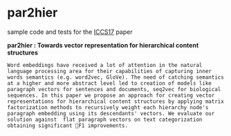 # par2hier

sample code and tests for the [ICCS17](http://www.iccs-meeting.org/iccs2017/) paper

**par2hier : Towards vector representation for hierarchical content structures**

`Word embeddings have received a lot of attention in the natural language processing area for
 their capabilities of capturing inner words semantics (e.g. word2vec, GloVe). The need of
 catching semantics at a higher and more abstract level led to creation of models like paragraph
 vectors for sentences and documents, seq2vec for biological sequences. In this paper we propose
 an approach for creating vector representations for hierarchical content structures by applying
 matrix factorization methods to recursively weight each hierarchy node's paragraph embedding
 using its descendants' vectors. We evaluate our solution against 
 flat paragraph vectors on text
 categorization obtaining significant F1 improvements.`
  